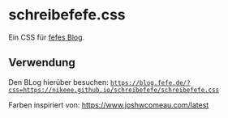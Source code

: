 # schreibefefe.css

Ein CSS für [fefes Blog](https://blog.fefe.de).

## Verwendung
Den BLog hierüber besuchen:
[`https://blog.fefe.de/?css=https://nikeee.github.io/schreibefefe/schreibefefe.css`](https://blog.fefe.de/?css=https://nikeee.github.io/schreibefefe/schreibefefe.css)

Farben inspiriert von: https://www.joshwcomeau.com/latest